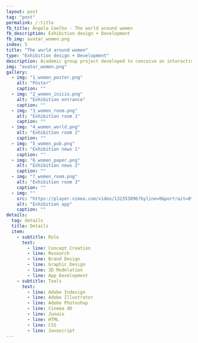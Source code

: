 ```yaml
---
layout: post
tag: "post"
permalink: /:title
fb_title: Ângela Coelho - The world around women
fb_description: Exhibition design + Development
fb_img: avatar_women.png
index: 5
title: "The world around women"
type: "Exhibition design + Development"
description: Academic group project developed to conceive an interactive exhibition about women in design. The exhibition – <i>The world around women</i> – presents the work of 8 different designers from distant places on the globe, and also presents facts and news of their countries about  gender inequality suffered by women. Since their country is the common subject between the designers and the facts presented, the identity of the exhibition is based on the flag colours of the different countries represented with stripes. Thus, the coloured stripe is the visual element that connects all the rooms in the exhibition and sets the tone to the approach to all the graphic material developed. The exhibition is complemented by an application that uses augmented reality to show further information about each designer and each country.
img: "avatar_women.png"
gallery:
  - img: "1_women_poster.png"
    alt: "Poster"
    caption: ""
  - img: "2_women_inicio.png"
    alt: "Exhibition entrance"
    caption: ""
  - img: "3_women_room.png"
    alt: "Exhibition room 1"
    caption: ""
  - img: "4_women_world.png"
    alt: "Exhibition room 2"
    caption: ""
  - img: "5_women_pub.png"
    alt: "Exhibition news 1"
    caption: ""
  - img: "6_women_paper.png"
    alt: "Exhibition news 2"
    caption: ""
  - img: "7_women_room.png"
    alt: "Exhibition room 3"
    caption: ""
  - img: ""
    src: "https://player.vimeo.com/video/132353896?byline=0&portrait=0"
    alt: "Exhibition app"
    caption: ""
details:
  tag: details
  title: Details
  item:
    - subtitle: Role
      text:
        - line: Concept Creation
        - line: Research
        - line: Brand Design
        - line: Graphic Design
        - line: 3D Modelation
        - line: App Development
    - subtitle: Tools
      text:
        - line: Adobe Indesign
        - line: Adobe Illustrator
        - line: Adobe Photoshop
        - line: Cinema 4D
        - line: Junaio
        - line: HTML
        - line: CSS
        - line: Javascript
---
```


